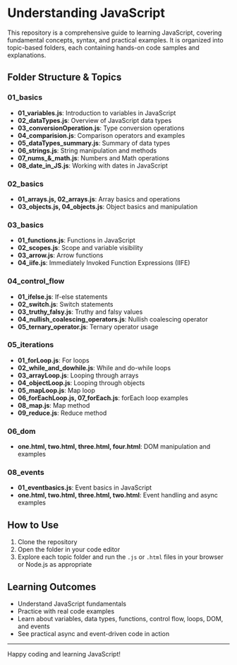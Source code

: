 # Understanding JavaScript

This repository is a comprehensive guide to learning JavaScript, covering fundamental concepts, syntax, and practical examples. It is organized into topic-based folders, each containing hands-on code samples and explanations.

## Folder Structure & Topics

### 01_basics

- **01_variables.js**: Introduction to variables in JavaScript
- **02_dataTypes.js**: Overview of JavaScript data types
- **03_conversionOperation.js**: Type conversion operations
- **04_comparision.js**: Comparison operators and examples
- **05_dataTypes_summary.js**: Summary of data types
- **06_strings.js**: String manipulation and methods
- **07_nums_&_math.js**: Numbers and Math operations
- **08_date_in_JS.js**: Working with dates in JavaScript

### 02_basics

- **01_arrays.js, 02_arrays.js**: Array basics and operations
- **03_objects.js, 04_objects.js**: Object basics and manipulation

### 03_basics

- **01_functions.js**: Functions in JavaScript
- **02_scopes.js**: Scope and variable visibility
- **03_arrow.js**: Arrow functions
- **04_iife.js**: Immediately Invoked Function Expressions (IIFE)

### 04_control_flow

- **01_ifelse.js**: If-else statements
- **02_switch.js**: Switch statements
- **03_truthy_falsy.js**: Truthy and falsy values
- **04_nullish_coalescing_operators.js**: Nullish coalescing operator
- **05_ternary_operator.js**: Ternary operator usage

### 05_iterations

- **01_forLoop.js**: For loops
- **02_while_and_dowhile.js**: While and do-while loops
- **03_arrayLoop.js**: Looping through arrays
- **04_objectLoop.js**: Looping through objects
- **05_mapLoop.js**: Map loop
- **06_forEachLoop.js, 07_forEach.js**: forEach loop examples
- **08_map.js**: Map method
- **09_reduce.js**: Reduce method

### 06_dom

- **one.html, two.html, three.html, four.html**: DOM manipulation and examples

### 08_events

- **01_eventbasics.js**: Event basics in JavaScript
- **one.html, two.html, three.html, two.html**: Event handling and async examples

## How to Use

1. Clone the repository
2. Open the folder in your code editor
3. Explore each topic folder and run the `.js` or `.html` files in your browser or Node.js as appropriate

## Learning Outcomes

- Understand JavaScript fundamentals
- Practice with real code examples
- Learn about variables, data types, functions, control flow, loops, DOM, and events
- See practical async and event-driven code in action

---
Happy coding and learning JavaScript!
